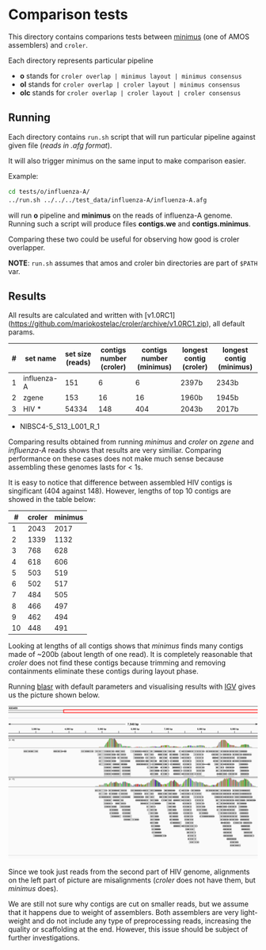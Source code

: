 Comparison tests
================

This directory contains comparions tests between
[minimus](http://amos.sourceforge.net/wiki/index.php/Minimus)
(one of AMOS
assemblers) and `croler`.

Each directory represents particular pipeline

- **o** stands for `croler overlap | minimus layout | minimus consensus`
- **ol** stands for `croler overlap | croler layout | minimus consensus`
- **olc** stands for `croler overlap | croler layout | croler consensus`

Running
-------
Each directory contains `run.sh` script that will run particular
pipeline against given file (*reads in .afg format*).

It will also trigger minimus on the same input to make comparison
easier.

Example:
```bash
cd tests/o/influenza-A/
../run.sh ../../../test_data/influenza-A/influenza-A.afg
```
will run **o** pipeline and **minimus** on the reads of influenza-A
genome. Running such a script will produce files **contigs.we** and
**contigs.minimus**.

Comparing these two could be useful for observing how good is croler
overlapper.

**NOTE**: `run.sh` assumes that amos and croler bin directories are part
of `$PATH` var.

Results
-------
All results are calculated and written with [v1.0RC1]
(https://github.com/mariokostelac/croler/archive/v1.0RC1.zip), all default params.

| # | set name    | set size (reads) | contigs number (croler) | contigs number (minimus) | longest contig (croler) | longest contig (minimus) | 
|---|-------------|------------------|-------------------------|--------------------------|-------------------------|--------------------------| 
| 1 | influenza-A | 151              | 6                       | 6                        | 2397b                   | 2343b                    | 
| 2 | zgene       | 153              | 16                      | 16                       | 1960b                   | 1945b                    | 
| 3 | HIV *       | 54334            | 148                     | 404                      | 2043b                   | 2017b                    | 

* NIBSC4-5_S13_L001_R_1

Comparing results obtained from running *minimus* and *croler* on
*zgene* and *influenza-A* reads shows that results are very similiar.
Comparing performance on these cases does not make much sense because
assembling these genomes lasts for < 1s.

It is easy to notice that difference between assembled HIV contigs is singificant (404 against 148).
However, lengths of top 10 contigs are showed in the table below:

| #  | croler | minimus |
|----|--------|---------|
| 1  | 2043   | 2017    |
| 2  | 1339   | 1132    |
| 3  | 768    | 628     |
| 4  | 618    | 606     |
| 5  | 503    | 519     |
| 6  | 502    | 517     |
| 7  | 484    | 505     |
| 8  | 466    | 497     |
| 9  | 462    | 494     |
| 10 | 448    | 491     |

Looking at lengths of all contigs shows that *minimus* finds many contigs made of ~200b (about length of one read).
It is completely reasonable that *croler* does not find these contigs because trimming and removing containments eliminate these contigs during layout phase.

Running [blasr](https://github.com/PacificBiosciences/blasr) with default parameters and visualising results with [IGV](http://www.broadinstitute.org/igv/) gives us the picture shown below.

![IGV visualisations of aligned contigs from minimus and croler](/images/hiv_croler_minimus.png "IGV visualisations of aligned contigs from minimus and croler")

Since we took just reads from the second part of HIV genome, alignments
on the left part of picture are misalignments (*croler* does not have
them, but *minimus* does).

We are still not sure why contigs are cut on smaller reads, but we
assume that it happens due to weight of assemblers. Both assemblers are
very light-weight and do not include any type of preprocessing reads,
increasing the quality or scaffolding at the end.
However, this issue should be subject of further investigations.

